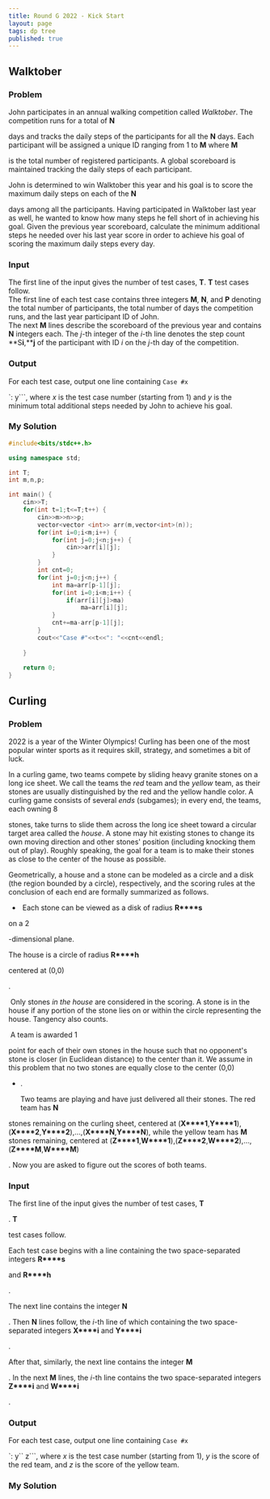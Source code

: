 ```yaml
---
title: Round G 2022 - Kick Start 
layout: page
tags: dp tree
published: true
---
```


## Walktober

### Problem

  John participates in an annual walking competition called *Walktober*. The competition  runs for a total of **N**

 days and tracks the daily steps of the participants  for all the **N** days. Each participant will be assigned a unique ID ranging from  1 to **M** where **M**

 is the total number of registered participants. A global scoreboard  is maintained tracking the daily steps of each participant.

  John is determined to win Walktober this year and his goal is to  score the maximum daily steps on each of the **N**

 days among all the participants.  Having participated in Walktober last year as well, he wanted to know how many steps  he fell short of in achieving his goal. Given the previous year scoreboard,  calculate the minimum additional steps he needed over his last year score in order  to achieve his goal of scoring the maximum daily steps every day.

### Input

  The first line of the input gives the number of test cases, **T**. **T** test  cases follow.  
  The first line of each test case contains three integers **M**, **N**, and **P**  denoting the total number of participants, the total number of days the  competition runs, and the last year participant ID of John.  
  The next **M** lines describe the scoreboard of the previous year and contains  **N** integers each. The *j*-th integer of the *i*-th line  denotes the step count **S****i****,****j** of the participant with ID *i* on the  *j*-th day of the competition.

### Output

  For each test case, output one line containing  `Case #x`

`: y```, where *x* is the test case number  (starting from 1) and *y* is the minimum total additional steps needed by  John to achieve his goal.

### My Solution

```c++
#include<bits/stdc++.h>

using namespace std;

int T;
int m,n,p;

int main() {
    cin>>T;
    for(int t=1;t<=T;t++) {
        cin>>m>>n>>p;
        vector<vector <int>> arr(m,vector<int>(n));
        for(int i=0;i<m;i++) {
            for(int j=0;j<n;j++) {
                cin>>arr[i][j];
            }
        }
        int cnt=0;
        for(int j=0;j<n;j++) {
            int ma=arr[p-1][j];
            for(int i=0;i<m;i++) {
                if(arr[i][j]>ma)
                    ma=arr[i][j];
            }
            cnt+=ma-arr[p-1][j];
        }
        cout<<"Case #"<<t<<": "<<cnt<<endl;
    
    }
    
	return 0;
}
```



## Curling

### Problem

  2022 is a year of the Winter Olympics! Curling has been one of the most  popular winter sports as it requires skill, strategy, and sometimes a bit of  luck.

  In a curling game, two teams compete by sliding heavy granite stones on a long  ice sheet. We call the teams the *red* team and the *yellow* team,  as their stones are usually distinguished by the red and the yellow handle  color. A curling game consists of several *ends* (subgames); in every  end, the teams, each owning 8

 stones, take turns to slide them across  the long ice sheet toward a circular target area called the *house*. A  stone may hit existing stones to change its own moving direction and other  stones' position (including knocking them out of play). Roughly speaking, the  goal for a team is to make their stones as close to the center of the house as  possible.

  Geometrically, a house and a stone can be modeled as a circle and a disk (the  region bounded by a circle), respectively, and the scoring rules at the  conclusion of each end are formally summarized as follows.

- ​    Each stone can be viewed as a disk of radius **R****s**

 on a 2

-dimensional    plane.  

The house is a circle of radius **R****h**

 centered at (0,0)

.

​    Only stones *in the house* are considered in the scoring. A stone is in    the house if any portion of the stone lies on or within the circle    representing the house. Tangency also counts.  

​    A team is awarded 1

 point for each of their own stones in the house    such that no opponent's stone is closer (in Euclidean distance) to the    center than it. We assume in this problem that no two stones are equally    close to the center (0,0)

- .  

  Two teams are playing and have just delivered all their stones. The red team  has **N**

 stones remaining on the curling sheet, centered at (**X****1**,**Y****1**),(**X****2**,**Y****2**),…,(**X****N**,**Y****N**), while the yellow team has **M** stones  remaining, centered at (**Z****1**,**W****1**),(**Z****2**,**W****2**),…,(**Z****M**,**W****M**)

. Now you are asked to figure out the scores of both teams.

### Input

  The first line of the input gives the number of test cases, **T**

. **T**

 test  cases follow.

  Each test case begins with a line containing the two space-separated integers  **R****s**

 and **R****h**

.

  The next line contains the integer **N**

. Then **N** lines follow, the *i*-th  line of which containing the two space-separated integers **X****i** and **Y****i**

.

  After that, similarly, the next line contains the integer **M**

. In the next **M**  lines, the *i*-th line contains the two space-separated integers **Z****i** and  **W****i**

.

### Output

  For each test case, output one line containing  `Case #x`

`: y`` z```, where *x* is the test case  number (starting from 1), *y* is the score of the red team, and *z* is  the score of the yellow team.



### My Solution





